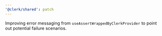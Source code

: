 ```yaml
---
'@clerk/shared': patch
---
```


Improving error messaging from `useAssertWrappedByClerkProvider` to point out potential failure scenarios.
